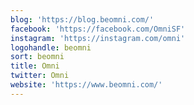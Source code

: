 ```yaml
---
blog: 'https://blog.beomni.com/'
facebook: 'https://facebook.com/OmniSF'
instagram: 'https://instagram.com/omni'
logohandle: beomni
sort: beomni
title: Omni
twitter: Omni
website: 'https://www.beomni.com/'
---
```

